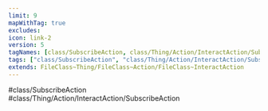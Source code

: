 ```yaml
---
limit: 9
mapWithTag: true
excludes:
icon: link-2
version: 5
tagNames: [class/SubscribeAction, class/Thing/Action/InteractAction/SubscribeAction, schema-org/SubscribeAction]
tags: ["class/SubscribeAction", "class/Thing/Action/InteractAction/SubscribeAction"]
extends: FileClass~Thing/FileClass~Action/FileClass~InteractAction
---
```


#class/SubscribeAction
#class/Thing/Action/InteractAction/SubscribeAction

